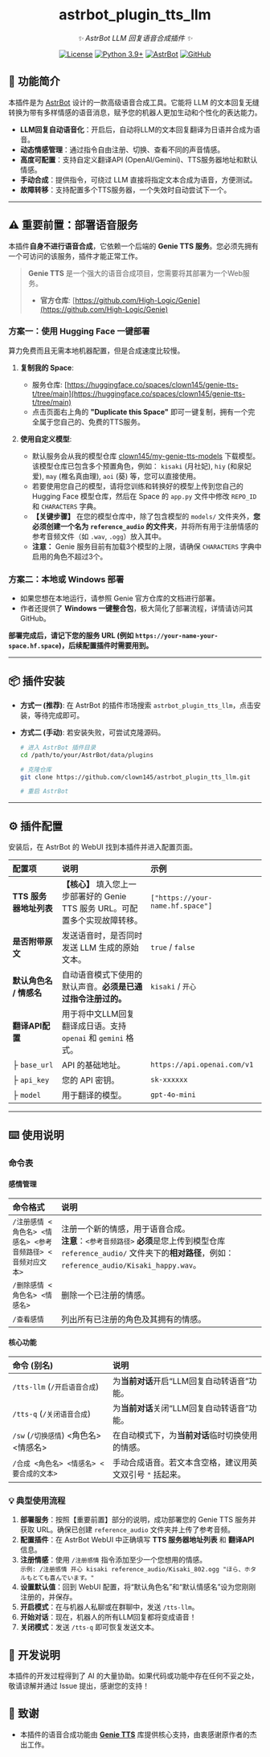 
<div align="center">

# astrbot_plugin_tts_llm

_✨ AstrBot LLM 回复语音合成插件 ✨_  

[![License](https://img.shields.io/badge/License-MIT-green.svg)](https://opensource.org/licenses/MIT)
[![Python 3.9+](https://img.shields.io/badge/Python-3.9%2B-blue.svg)](https://www.python.org/)
[![AstrBot](https://img.shields.io/badge/AstrBot-v3.4%2B-orange.svg)](https://github.com/AstrBotDevs/AstrBot)
[![GitHub](https://img.shields.io/badge/作者-clown145-blue)](https://github.com/clown145)

</div>

## 📖 功能简介

本插件是为 [AstrBot](https://github.com/AstrBotDevs/AstrBot) 设计的一款高级语音合成工具。它能将 LLM 的文本回复无缝转换为带有多样情感的语音消息，赋予您的机器人更加生动和个性化的表达能力。

- **LLM回复自动语音化**：开启后，自动将LLM的文本回复翻译为日语并合成为语音。
- **动态情感管理**：通过指令自由注册、切换、查看不同的声音情感。
- **高度可配置**：支持自定义翻译API (OpenAI/Gemini)、TTS服务器地址和默认情感。
- **手动合成**：提供指令，可绕过 LLM 直接将指定文本合成为语音，方便测试。
- **故障转移**：支持配置多个TTS服务器，一个失效时自动尝试下一个。

---

## ⚠️ 重要前置：部署语音服务

本插件**自身不进行语音合成**，它依赖一个后端的 **Genie TTS 服务**。您必须先拥有一个可访问的该服务，插件才能正常工作。

> **Genie TTS** 是一个强大的语音合成项目，您需要将其部署为一个Web服务。
> - **官方仓库**: [https://github.com/High-Logic/Genie](https://github.com/High-Logic/Genie)

### 方案一：使用 Hugging Face 一键部署

算力免费而且无需本地机器配置，但是合成速度比较慢。

1.  **复制我的 Space**:
    -   服务仓库: [https://huggingface.co/spaces/clown145/genie-tts-t/tree/main](https://huggingface.co/spaces/clown145/genie-tts-t/tree/main)
    -   点击页面右上角的 **"Duplicate this Space"** 即可一键复制，拥有一个完全属于您自己的、免费的TTS服务。

2.  **使用自定义模型**:
    -   默认服务会从我的模型仓库 [clown145/my-genie-tts-models](https://huggingface.co/clown145/my-genie-tts-models/tree/main) 下载模型。该模型仓库已包含多个预置角色，例如： `kisaki` (月社妃), `hiy` (和泉妃爱), `may` (椎名真由理), `aoi` (葵) 等，您可以直接使用。
    -   若要使用您自己的模型，请将您训练和转换好的模型上传到您自己的 Hugging Face 模型仓库，然后在 Space 的 `app.py` 文件中修改 `REPO_ID` 和 `CHARACTERS` 字典。
    -   **【关键步骤】** 在您的模型仓库中，除了包含模型的 `models/` 文件夹外，**您必须创建一个名为 `reference_audio` 的文件夹**，并将所有用于注册情感的参考音频文件（如 `.wav`, `.ogg`）放入其中。
    -   **注意：** Genie 服务目前有加载3个模型的上限，请确保 `CHARACTERS` 字典中启用的角色不超过3个。

### 方案二：本地或 Windows 部署

- 如果您想在本地运行，请参照 Genie 官方仓库的文档进行部署。
- 作者还提供了 **Windows 一键整合包**，极大简化了部署流程，详情请访问其 GitHub。

**部署完成后，请记下您的服务 URL (例如 `https://your-name-your-space.hf.space`)，后续配置插件时需要用到。**

---

## 📦 插件安装

- **方式一 (推荐)**: 在 AstrBot 的插件市场搜索 `astrbot_plugin_tts_llm`，点击安装，等待完成即可。

- **方式二 (手动)**: 若安装失败，可尝试克隆源码。
  ```bash
  # 进入 AstrBot 插件目录
  cd /path/to/your/AstrBot/data/plugins

  # 克隆仓库
  git clone https://github.com/clown145/astrbot_plugin_tts_llm.git

  # 重启 AstrBot
  ```

---

## ⚙️ 插件配置

安装后，在 AstrBot 的 WebUI 找到本插件并进入配置页面。

| 配置项 | 说明 | 示例 |
| :--- | :--- | :--- |
| **TTS 服务器地址列表** | **【核心】** 填入您上一步部署好的 Genie TTS 服务 URL。可配置多个实现故障转移。 | `["https://your-name.hf.space"]` |
| **是否附带原文** | 发送语音时，是否同时发送 LLM 生成的原始文本。 | `true` / `false` |
| **默认角色名 / 情感名** | 自动语音模式下使用的默认声音。**必须是已通过指令注册过的。** | `kisaki` / `开心` |
| **翻译API配置** | 用于将中文LLM回复翻译成日语。支持 `openai` 和 `gemini` 格式。 |  |
| ├ `base_url` | API 的基础地址。 | `https://api.openai.com/v1` |
| ├ `api_key` | 您的 API 密钥。 | `sk-xxxxxx` |
| ├ `model` | 用于翻译的模型。 | `gpt-4o-mini` |

---

## ⌨️ 使用说明

### 命令表

#### 感情管理

| 命令格式 | 说明 |
| :--- | :--- |
| `/注册感情 <角色名> <情感名> <参考音频路径> <音频对应文本>` | 注册一个新的情感，用于语音合成。<br>**注意**：`<参考音频路径>` **必须**是您上传到模型仓库 `reference_audio/` 文件夹下的**相对路径**，例如：`reference_audio/Kisaki_happy.wav`。 |
| `/删除感情 <角色名> <情感名>` | 删除一个已注册的情感。 |
| `/查看感情` | 列出所有已注册的角色及其拥有的情感。 |

#### 核心功能

| 命令 (别名) | 说明 |
| :--- | :--- |
| `/tts-llm` (`/开启语音合成`) | 为**当前对话**开启“LLM回复自动转语音”功能。 |
| `/tts-q` (`/关闭语音合成`) | 为**当前对话**关闭“LLM回复自动转语音”功能。 |
| `/sw` (`/切换感情`) <角色名> <情感名> | 在自动模式下，为**当前对话**临时切换使用的情感。 |
| `/合成 <角色名> <情感名> <要合成的文本>` | 手动合成语音。若文本含空格，建议用英文双引号 `"` 括起来。 |

### 💡 典型使用流程

1.  **部署服务**：按照【重要前置】部分的说明，成功部署您的 Genie TTS 服务并获取 URL。确保已创建 `reference_audio` 文件夹并上传了参考音频。
2.  **配置插件**：在 AstrBot WebUI 中正确填写 **TTS 服务器地址列表** 和 **翻译API** 信息。
3.  **注册情感**：使用 `/注册感情` 指令添加至少一个您想用的情感。<br>
    `示例: /注册感情 开心 kisaki reference_audio/Kisaki_802.ogg "ほら、ホタルもとても喜んでいます。"`
4.  **设置默认值**：回到 WebUI 配置，将“默认角色名”和“默认情感名”设为您刚刚注册的，并保存。
5.  **开启模式**：在与机器人私聊或在群聊中，发送 `/tts-llm`。
6.  **开始对话**：现在，机器人的所有LLM回复都将变成语音！
7.  **关闭模式**：发送 `/tts-q` 即可恢复发送文本。

## 📝 开发说明
本插件的开发过程得到了 AI 的大量协助。如果代码或功能中存在任何不妥之处，敬请谅解并通过 Issue 提出，感谢您的支持！

## 🤝 致谢

- 本插件的语音合成功能由 [**Genie TTS**](https://github.com/High-Logic/Genie) 库提供核心支持，由衷感谢原作者的杰出工作。
